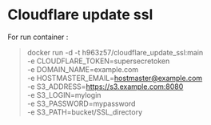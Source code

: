 # Cloudflare update ssl

For run container :
> docker run -d -t h963z57/cloudflare_update_ssl:main \
-e CLOUDFLARE_TOKEN=supersecretoken \
-e DOMAIN_NAME=example.com \
-e HOSTMASTER_EMAIL=hostmaster@example.com \
-e S3_ADDRESS=https://s3.example.com:8080 \
-e S3_LOGIN=mylogin \
-e S3_PASSWORD=mypassword \
-e S3_PATH=bucket/SSL_directory
